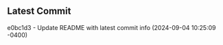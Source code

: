 
## Latest Commit
e0bc1d3 - Update README with latest commit info (2024-09-04 10:25:09 -0400) <Yunxi-Zhou>
